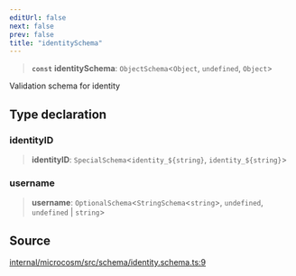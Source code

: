 ```yaml
---
editUrl: false
next: false
prev: false
title: "identitySchema"
---
```


> **`const`** **identitySchema**: `ObjectSchema`\<`Object`, `undefined`, `Object`\>

Validation schema for identity

## Type declaration

### identityID

> **identityID**: `SpecialSchema`\<```identity_${string}```, ```identity_${string}```\>

### username

> **username**: `OptionalSchema`\<`StringSchema`\<`string`\>, `undefined`, `undefined` \| `string`\>

## Source

[internal/microcosm/src/schema/identity.schema.ts:9](https://github.com/nodenogg-in/alpha-p2p/blob/8383a4b/internal/microcosm/src/schema/identity.schema.ts#L9)

